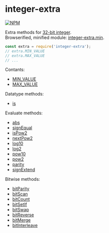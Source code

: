 # integer-extra

[![NPM](https://nodei.co/npm/integer-extra.png)](https://nodei.co/npm/integer-extra/)

Extra methods for [32-bit integer].<br>
Browserified, minified module: [integer-extra.min].

```javascript
const extra = require('integer-extra');
// extra.MIN_VALUE
// extra.MAX_VALUE
// ...
```

Contants:
- [MIN_VALUE](https://www.npmjs.com/package/integer-minvalue)
- [MAX_VALUE](https://www.npmjs.com/package/integer-maxvalue)

Datatype methods:
- [is](https://www.npmjs.com/package/integer-is)

Evaluate methods:
- [abs](https://www.npmjs.com/package/integer-abs)
- [signEqual](https://www.npmjs.com/package/integer-signequal)
- [isPow2](https://www.npmjs.com/package/integer-ispow2)
- [nextPow2](https://www.npmjs.com/package/integer-nextpow2)
- [log10](https://www.npmjs.com/package/integer-log10)
- [log2](https://www.npmjs.com/package/integer-log2)
- [pow10](https://www.npmjs.com/package/integer-pow10)
- [pow2](https://www.npmjs.com/package/integer-pow2)
- [parity](https://www.npmjs.com/package/integer-parity)
- [signExtend](https://www.npmjs.com/package/integer-signextend)

Bitwise methods:
- [bitParity](https://www.npmjs.com/package/integer-bitparity)
- [bitScan](https://www.npmjs.com/package/integer-bitscan)
- [bitCount](https://www.npmjs.com/package/integer-bitcount)
- [bitSetIf](https://www.npmjs.com/package/integer-bitsetif)
- [bitSwap](https://www.npmjs.com/package/integer-bitswap)
- [bitReverse](https://www.npmjs.com/package/integer-bitreverse)
- [bitMerge](https://www.npmjs.com/package/integer-bitmerge)
- [bitInterleave](https://www.npmjs.com/package/integer-bitinterleave)


[32-bit integer]: https://developer.mozilla.org/en-US/docs/Web/JavaScript/Reference/Operators/Bitwise_Operators
[integer-extra.min]: https://www.npmjs.com/package/integer-extra.min
